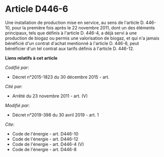 # Article D446-6

Une installation de production mise en service, au sens de l'article D. 446-10, pour la première fois après le 22 novembre
2011, dont un des éléments principaux, tels que définis à l'article D. 446-4, a déjà servi à une production de biogaz ou
permis une valorisation de biogaz, et qui n'a jamais bénéficié d'un contrat d'achat mentionné à l'article D. 446-8, peut
bénéficier d'un tel contrat aux tarifs définis à l'article D. 446-12.

**Liens relatifs à cet article**

_Codifié par_:

  - Décret n°2015-1823 du 30 décembre 2015 - art.

_Cité par_:

  - Arrêté du 23 novembre 2011 - art. (V)

_Modifié par_:

  - Décret n°2019-398 du 30 avril 2019 - art. 1

_Cite_:

  - Code de l'énergie - art. D446-10
  - Code de l'énergie - art. D446-12
  - Code de l'énergie - art. D446-4 (V)
  - Code de l'énergie - art. D446-8
